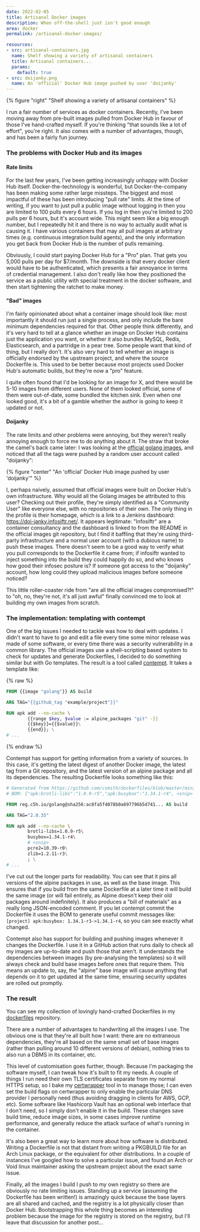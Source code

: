 ```yaml
---
date: 2022-02-05
title: Artisanal Docker images
description: When off-the-shell just isn't good enough
area: docker
permalink: /artisanal-docker-images/

resources:
- src: artisanal-containers.jpg
  name: Shelf showing a variety of artisanal containers
  title: Artisanal containers...
  params:
    default: true
- src: doijanky.png
  name: An 'official' Docker Hub image pushed by user 'doijanky'
---
```


{% figure "right" "Shelf showing a variety of artisanal containers" %}

I run a fair number of services as docker containers. Recently, I've been moving away from pre-built images
pulled from Docker Hub in favour of those I've hand-crafted myself. If you're thinking "that sounds like a
lot of effort", you're right. It also comes with a number of advantages, though, and has been a fairly fun
journey.

### The problems with Docker Hub and its images

#### Rate limits

For the last few years, I've been getting increasingly unhappy with Docker Hub itself. Docker-the-technology
is wonderful, but Docker-the-company has been making some rather large missteps. The biggest and most impactful
of these has been introducing "pull rate" limits. At the time of writing, if you want to just pull a public image
without logging in then you are limited to 100 pulls every 6 hours. If you log in then you're limited to 200 pulls
per 6 hours, but it's account wide. This might seem like a big enough number, but I repeatedly hit it and there
is no way to actually audit what is causing it. I have various containers that may all pull images at arbitrary
times (e.g. continuous integration build agents), and the only information you get back from Docker Hub is the
number of pulls remaining.

<!--more-->

Obviously, I could start paying Docker Hub for a "Pro" plan. That gets you 5,000 pulls per day for $7/month.
The downside is that every docker client would have to be authenticated, which presents a fair annoyance in
terms of credential management. I also don't really like how they positioned the service as a public utility
with special treatment in the docker software, and then start tightening the ratchet to make money.

#### "Bad" images

I'm fairly opinionated about what a container image should look like: most importantly it should run just a
single process, and only include the bare minimum dependencies required for that. Other people think differently,
and it's very hard to tell at a glance whether an image on Docker Hub contains just the application you want,
or whether it also bundles MySQL, Redis, Elasticsearch, and a partridge in a pear tree. Some people want that
kind of thing, but I really don't. It's also very hard to tell whether an image is officially endorsed by the
upstream project, and where the source Dockerfile is. This used to be better because most projects used Docker Hub's
automatic builds, but they're now a "pro" feature.

I quite often found that I'd be looking for an image for X, and there would be 5-10 images from different users.
None of them looked official, some of them were out-of-date, some bundled the kitchen sink. Even when one looked
good, it's a bit of a gamble whether the author is going to keep it updated or not.

#### Doijanky

The rate limits and other problems were annoying, but they weren't really annoying enough to force me to do
anything about it. The straw that broke the camel's back came later: I was looking at the
[official golang images](https://hub.docker.com/_/golang), and noticed that all the tags were pushed by a
random user account called "doijanky":

{% figure "center" "An 'official' Docker Hub image pushed by user 'doijanky'" %}

I, perhaps naively, assumed that official images were built on Docker Hub's own infrastructure. Why would
all the Golang images be attributed to this user? Checking out their profile, they're simply identified as
a "Community User" like everyone else, with no repositories of their own. The only thing in the profile is
their homepage, which is a link to a Jenkins dashboard: https://doi-janky.infosiftr.net/. It appears
legitimate: "Infosiftr" are a container consultancy and the dashboard is linked to from the README in the
official images git repository, but I find it baffling that they're using third-party infrastructure and
a normal user account (with a dubious name) to push these images. There doesn't seem to be a good way to
verify what you pull corresponds to the Dockerfile it came from; if infosiftr wanted to inject something
into the build they could happily do so, and who knows how good their infosec posture is? If someone got
access to the "doijanky" account, how long could they upload malicious images before someone noticed?

This little roller-coaster ride from "are all the official images compromised?!" to "oh, no, they're not, 
it's all just awful" finally convinced me to look at building my own images from scratch. 

### The implementation: templating with contempt

One of the big issues I needed to tackle was how to deal with updates. I didn't want to have to go and
edit a file every time some minor release was made of some software, or every time there was a security
vulnerability in a common library. The official images use a shell-scripting based system to check for
updates and generate Dockerfiles, I decided to do something similar but with Go templates. The result is
a tool called [contempt](https://github.com/csmith/contempt). It takes a template like:

{% raw %}
```dockerfile
FROM {{image "golang"}} AS build

ARG TAG="{{github_tag "example/project"}}"

RUN apk add --no-cache \
        {{range $key, $value := alpine_packages "git" -}}
        {{$key}}={{$value}}\
        {{end}}; \
# ...
```
{% endraw %}

Contempt has support for getting information from a variety of sources. In this case, it's getting
the latest digest of another Docker image, the latest tag from a Git repository, and the latest version
of an alpine package and all its dependencies. The resulting Dockerfile looks something like this:

```dockerfile
# Generated from https://github.com/csmith/dockerfiles/blob/master/miniflux/Dockerfile.gotpl
# BOM: {"apk:brotli-libs":"1.0.9-r5","apk:busybox":"1.34.1-r4", <snip> }

FROM reg.c5h.io/golang@sha256:ac8fa5f4078b0a697796b5d741... AS build

ARG TAG="2.0.35"

RUN apk add --no-cache \
        brotli-libs=1.0.9-r5\
        busybox=1.34.1-r4\
        # <snip>
        pcre2=10.39-r0\
        zlib=1.2.11-r3\
        ; \
# ...
```

I've cut out the longer parts for readability. You can see that it pins all versions of the alpine packages in use,
as well as the base image. This ensures that if you build from the same Dockerfile at a later time it will build the
same image (or will fail entirely, as Alpine doesn't keep their old packages around indefinitely). It also produces
a "bill of materials" as a really long JSON-encoded comment. If you let contempt commit the Dockerfile it uses the
BOM to generate useful commit messages like: `[project] apk:busybox: 1.34.1-r3->1.34.1-r4`, so you can see exactly
what changed.

Contempt also has support for building and pushing images whenever it changes the Dockerfile. I use it in a 
GitHub action that runs daily to check all my images are up-to-date and push those that aren't. It understands
the dependencies between images (by pre-analysing the templates) so it will always check and build base images
before ones that require them. This means an update to, say, the "alpine" base image will cause anything that
depends on it to get updated at the same time, ensuring security updates are rolled out promptly.

### The result

You can see my collection of lovingly hand-crafted Dockerfiles in my [dockerfiles](https://github.com/csmith/dockerfiles)
repository.

There are a number of advantages to handwriting all the images I use. The obvious one is that they're all built
how I want: there are no extraneous dependencies, they're all based on the same small set of base images (rather
than pulling around 10 different versions of debian), nothing tries to also run a DBMS in its container, etc.

This level of customisation goes further, though. Because I'm packaging the software myself, I can tweak how it's
built to fit my needs. A couple of things I run need their own TLS certificates separate from my normal HTTPS
setup, so I bake my [certwrapper](https://github.com/csmith/certwrapper/) tool in to manage those; I can even set the
build flags on certwrapper to only enable the particular DNS provider I personally need (thus avoiding dragging in
clients for AWS, GCP, etc). Some software like Hashicorp Vault has an optional web interface that I don't need,
so I simply don't enable it in the build. These changes save build time, reduce image sizes, in some cases improve
runtime performance, and generally reduce the attack surface of what's running in the container.

It's also been a great way to learn more about how software is distributed. Writing a Dockerfile is not that distant
from writing a PKGBUILD file for an Arch Linux package, or the equivalent for other distributions. In a couple of
instances I've googled how to solve a particular issue, and found an Arch or Void linux maintainer asking the upstream
project about the exact same issue.

Finally, all the images I build I push to my own registry so there are obviously no rate limiting issues.
Standing up a service (assuming the Dockerfile has been written!) is amazingly quick because the base layers are all
shared and cached, and the registry is a lot physically closer than Docker Hub. Bootstrapping this whole thing becomes
an interesting problem because the image for the registry is stored on the registry, but I'll leave that discussion for
another post...
